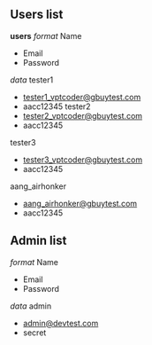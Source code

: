 ## Users list

**users**
*format*
Name				
- Email
- Password

*data*
tester1
- tester1_vptcoder@gbuytest.com
- aacc12345
tester2
- tester2_vptcoder@gbuytest.com
- aacc12345

tester3
- tester3_vptcoder@gbuytest.com
- aacc12345

aang_airhonker
- aang_airhonker@gbuytest.com
- aacc12345

## Admin list
*format*
Name				
- Email
- Password

*data*
admin
- admin@devtest.com
- secret